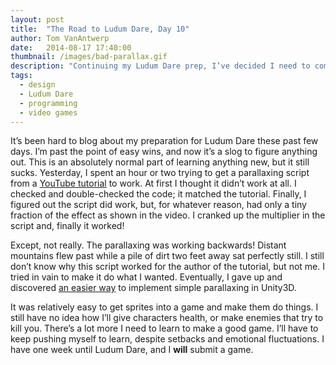 ```yaml
---
layout: post
title:  "The Road to Ludum Dare, Day 10"
author: Tom VanAntwerp
date:   2014-08-17 17:40:00
thumbnail: /images/bad-parallax.gif
description: "Continuing my Ludum Dare prep, I’ve decided I need to complete one entire game before the main event. I’ve decided to make what is quickly becoming the “Hello World” of game development: a Flappy Bird clone."
tags:
  - design
  - Ludum Dare
  - programming
  - video games
---
```


It’s been hard to blog about my preparation for Ludum Dare these past few days. I’m past the point of easy wins, and now it’s a slog to figure anything out. This is an absolutely normal part of learning anything new, but it still sucks. Yesterday, I spent an hour or two trying to get a parallaxing script from a [YouTube tutorial](https://www.youtube.com/watch?v=5E5_Fquw7BM) to work. At first I thought it didn’t work at all. I checked and double-checked the code; it matched the tutorial. Finally, I figured out the script did work, but, for whatever reason, had only a tiny fraction of the effect as shown in the video. I cranked up the multiplier in the script and, finally it worked!

Except, not really. The parallaxing was working backwards! Distant mountains flew past while a pile of dirt two feet away sat perfectly still. I still don’t know why this script worked for the author of the tutorial, but not me. I tried in vain to make it do what I wanted. Eventually, I gave up and discovered [an easier way](https://www.youtube.com/watch?v=DIQFhEo1C8c) to implement simple parallaxing in Unity3D.

It was relatively easy to get sprites into a game and make them do things. I still have no idea how I’ll give characters health, or make enemies that try to kill you. There’s a lot more I need to learn to make a good game. I’ll have to keep pushing myself to learn, despite setbacks and emotional fluctuations. I have one week until Ludum Dare, and I **will** submit a game.
